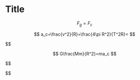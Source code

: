 # Title

$$
F_g=F_c
$$

$$
a_c=\frac{v^2}{R}=\frac{4\pi R^2}{T^2R}=
$$

$$


$$
G\frac{Mm}{R^2}=ma_c
$$

$$

$$
<!--stackedit_data:
eyJoaXN0b3J5IjpbMTk2NDMwMDMzN119
-->